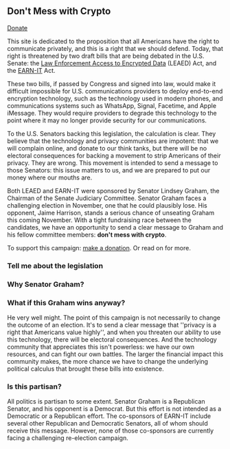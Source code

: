 ## Don't Mess with Crypto

[Donate](dontmesswithcrypto.actblue.com)

This site is dedicated to the proposition that all Americans have the right to communicate privately, and this is a right that we should defend. Today, that right is threatened by two draft bills that are being debated in the U.S. Senate: the [Law Enforcement Access to Encrypted Data](https://www.judiciary.senate.gov/press/rep/releases/graham-cotton-blackburn-introduce-balanced-solution-to-bolster-national-security-end-use-of-warrant-proof-encryption-that-shields-criminal-activity) (LEAED) Act, and the [EARN-IT](https://www.congress.gov/bill/116th-congress/senate-bill/3398/text) Act. 

These two bills, if passed by Congress and signed into law, would make it difficult impossible for U.S. communications providers to deploy end-to-end encryption technology, such as the technology used in modern phones, and communications systems such as WhatsApp, Signal, Facetime, and Apple iMessage. They would require providers to degrade this technology to the point where it may no longer provide security for our communications.

To the U.S. Senators backing this legislation, the calculation is clear. They believe that the technology and privacy communities are impotent: that we will complain online, and donate to our think tanks, but there will be no electoral consequences for backing a movement to strip Americans of their privacy. They are wrong. This movement is intended to send a message to those Senators: this issue matters to us, and we are prepared to put our money where our mouths are.

Both LEAED and EARN-IT were sponsored by Senator Lindsey Graham, the Chairman of the Senate Judiciary Committee. Senator Graham faces a challenging election in November, one that he could plausibly lose. His opponent, Jaime Harrison, stands a serious chance of unseating Graham this coming November. With a tight fundraising race between the candidates, we have an opportunity to send a clear message to Graham and his fellow committee members: **don't mess with crypto**.

To support this campaign: [make a donation](dontmesswithcrypto.actblue.com). Or read on for more.

### Tell me about the legislation


### Why Senator Graham?

### What if this Graham wins anyway?

He very well might. The point of this campaign is not necessarily to change the outcome of an election. It's to send a clear message that ''privacy is a right that Americans value highly'', and when you threaten our ability to use this technology, there will be electoral consequences. And the technology community that appreciates this isn't powerless: we have our own resources, and can fight our own battles. The larger the financial impact this community makes, the more chance we have to change the underlying political calculus that brought these bills into existence.

### Is this partisan?

All politics is partisan to some extent. Senator Graham is a Republican Senator, and his opponent is a Democrat. But this effort is not intended as a Democratic or a Republican effort. The co-sponsors of EARN-IT include several other Republican and Democratic Senators, all of whom should receive this message. However, none of those co-sponsors are currently facing a challenging re-election campaign. 
